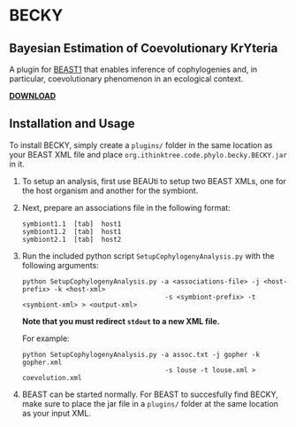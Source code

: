 # BECKY
## Bayesian Estimation of Coevolutionary KrYteria

A plugin for [BEAST1](http://beast.bio.ed.ac.uk/) that enables inference of cophylogenies and, in particular, coevolutionary phenomenon in an ecological context.

[**DOWNLOAD**](https://github.com/coevolution/BECKY/releases)

## Installation and Usage

To install BECKY, simply create a `plugins/` folder in the same location as your BEAST XML file and place `org.ithinktree.code.phylo.becky.BECKY.jar` in it.

1. To setup an analysis, first use BEAUti to setup two BEAST XMLs, one for the host organism and another for the symbiont.

2. Next, prepare an associations file in the following format:
   ```
   symbiont1.1  [tab]  host1
   symbiont1.2  [tab]  host1
   symbiont2.1  [tab]  host2

   ```

3. Run the included python script `SetupCophylogenyAnalysis.py` with the following arguments:
   ```
   python SetupCophylogenyAnalysis.py -a <associations-file> -j <host-prefix> -k <host-xml>
                                       -s <symbiont-prefix> -t <symbiont-xml> > <output-xml>
   ```
   **Note that you must redirect `stdout` to a new XML file.**
   
   For example:
   ```
   python SetupCophylogenyAnalysis.py -a assoc.txt -j gopher -k gopher.xml
                                       -s louse -t louse.xml > coevolution.xml
   ```
   

4. BEAST can be started normally. For BEAST to succesfully find BECKY, make sure to place the jar file in a `plugins/` folder at the same location as your input XML.
